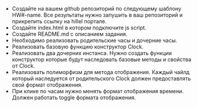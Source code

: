 * Создайте на вашем github репозиторий по следующему шаблону HW#-name. Все результаты нужно запушить в ваш репозиторий и прикрепить ссылку на hillel портале.
* Создайте index.html в котором подключите js script.
* Создайте README.md с описанием задания.
* Необходимо реализовать родительские часы и дочерние часы.
* Реализовать базовую функцию конструктор Clock.
* Реализовать два дочерних инстанса. Нужно создать функции конструктор которые будут наследовать базовые методы и свойства от Clock.
* Реализовать полиморфизм для метода отображения. Каждый чайлд который наследуется от родительского Clock должен предоставлять свой формат отображения.
* При клике по часам нужно менять формат отображения времени. Должен работать toggle формата отображения.
